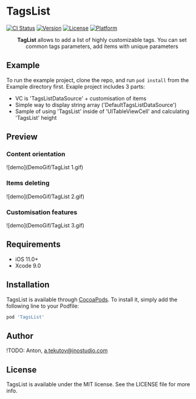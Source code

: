 # TagsList

[![CI Status](https://img.shields.io/travis/Anton/TagsList.svg?style=flat)](https://travis-ci.org/Anton/TagsList)
[![Version](https://img.shields.io/cocoapods/v/TagsList.svg?style=flat)](https://cocoapods.org/pods/TagsList)
[![License](https://img.shields.io/cocoapods/l/TagsList.svg?style=flat)](https://cocoapods.org/pods/TagsList)
[![Platform](https://img.shields.io/cocoapods/p/TagsList.svg?style=flat)](https://cocoapods.org/pods/TagsList)


<p align="center">
<b>TagList</b> allows to add a list of highly customizable tags. You can set common tags parameters, add items with unique parameters
</p>


## Example

To run the example project, clone the repo, and run `pod install` from the Example directory first.
Exaple project includes 3 parts:
- VC is 'TagsListDataSource' + customisation of items
- Simple way to display string array ('DefaultTagsListDataSource')
- Sample of using 'TagsList' inside of 'UITableViewCell' and calculating 'TagsList' height


## Preview

### Content orientation
![demo](DemoGif/TagList 1.gif)
### Items deleting
![demo](DemoGif/TagList 2.gif)
### Customisation features
![demo](DemoGif/TagList 3.gif)


## Requirements

- iOS 11.0+
- Xcode 9.0


## Installation

TagsList is available through [CocoaPods](https://cocoapods.org). To install
it, simply add the following line to your Podfile:

```ruby
pod 'TagsList'
```

## Author

!TODO: Anton, a.tekutov@inostudio.com

## License

TagsList is available under the MIT license. See the LICENSE file for more info.
